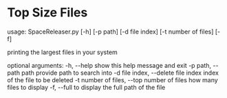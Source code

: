 # Top Size Files


usage: SpaceReleaser.py [-h] [-p path] [-d file index] [-t number of files]
                        [-f]

printing the largest files in your system

optional arguments:
  -h, --help            show this help message and exit
  -p path, --path path  provide path to search into
  -d file index, --delete file index
                        index of the file to be deleted
  -t number of files, --top number of files
                        how many files to display
  -f, --full            to display the full path of the file
